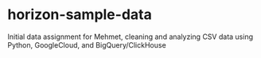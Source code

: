 # horizon-sample-data
Initial data assignment for Mehmet, cleaning and analyzing CSV data using Python, GoogleCloud, and BigQuery/ClickHouse
